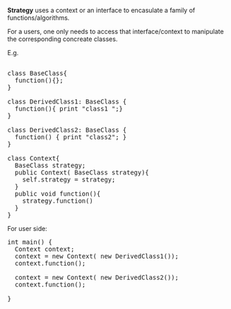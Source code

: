 **Strategy** uses a context or an interface to encasulate a family of functions/algorithms.  
  
For a users, one only needs to access that interface/context to manipulate the corresponding concreate classes. 
  
E.g.  

<pre>  
class BaseClass{  
  function(){};  
}  

class DerivedClass1: BaseClass {
  function(){ print "class1 ";}  
}  

class DerivedClass2: BaseClass {  
  function() { print "class2"; }  
}  

class Context{  
  BaseClass strategy;  
  public Context( BaseClass strategy){  
    self.strategy = strategy;  
  }  
  public void function(){  
    strategy.function()
  }  
}  
</pre>
  
  
For user side:  
  
<pre>
int main() {  
  Context context;  
  context = new Context( new DerivedClass1());  
  context.function();  
  
  context = new Context( new DerivedClass2());  
  context.function();  
  
}
</pre>  
 
